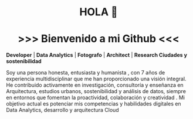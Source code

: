<h1 align="center">HOLA 👋</h1>
<h1 align="center">>>> Bienvenido a mi Github <<<</h1>

**Developer** | **Data Analytics** | **Fotografo** | **Architect** | **Research Ciudades y sostenibilidad**
  
Soy una persona honesta, entusiasta y humanista , con 7 años de experiencia multidisciplinar que me han proporcionado una visión integral. He contribuido activamente en investigación, consultoría y enseñanza en Arquitectura, estudios urbanos, sostenibilidad y análisis de datos, siempre en entornos que fomentan la proactividad, colaboración y creatividad . Mi objetivo actual es potenciar mis competencias y habilidades digitales en Data Analytics, desarrollo y arquitectura Cloud 


<!--
**shuberth79/shuberth79** is a ✨ _special_ ✨ repository because its `README.md` (this file) appears on your GitHub profile.

Here are some ideas to get you started:

- 🔭 I’m currently working on ...
- 🌱 I’m currently learning ...
- 👯 I’m looking to collaborate on ...
- 🤔 I’m looking for help with ...
- 💬 Ask me about ...
- 📫 How to reach me: ...
- 😄 Pronouns: ...
- ⚡ Fun fact: ...
-->
